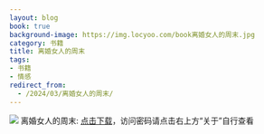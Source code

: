 ```yaml
---
layout: blog
book: true
background-image: https://img.locyoo.com/book离婚女人的周末.jpg
category: 书籍
title: 离婚女人的周末
tags:
- 书籍
- 情感
redirect_from:
  - /2024/03/离婚女人的周末/
---
```

![](https://img.locyoo.com/book离婚女人的周末.jpg)
离婚女人的周末: <a name = "ref1" href="https://url18.ctfile.com/f/50983618-1041255142-f2ea9b?p=3619">点击下载</a>，访问密码请点击右上方“关于”自行查看